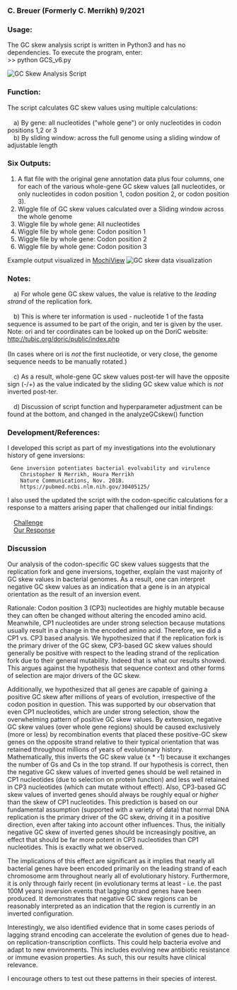 ### C. Breuer (Formerly C. Merrikh) 9/2021

### Usage:
The GC skew analysis script is written in Python3 and has no dependencies. 
To execute the program, enter:<br>
&gt;> python GCS_v6.py

![GC Skew Analysis Script](https://github.com/The1stMartian/GCskew/blob/main/Data/cmdLine.png)

### Function:
The script calculates GC skew values using multiple calculations: <br><br>
&emsp;a) By gene: all nucleotides ("whole gene") or only nucleotides in codon positions 1,2 or 3<br>
&emsp;b) By sliding window: across the full genome using a sliding window of adjustable length<br>

### Six Outputs:
         
1) A flat file with the original gene annotation data plus four columns, one for each of the various whole-gene GC skew values (all nucleotides, or only nucleotides in codon position 1, codon position 2, or codon position 3).
2) Wiggle file of GC skew values calculated over a Sliding window across the whole genome
3) Wiggle file by whole gene:  All nucleotides
4) Wiggle file by whole gene:  Codon position 1
5) Wiggle file by whole gene:  Codon position 2
6) Wiggle file by whole gene:  Codon position 3

Example output visualized in [MochiView](http://www.johnsonlab.ucsf.edu/mochi/)
![GC skew data visualization](https://github.com/The1stMartian/GCskew/blob/main/Data/Mochi1.png)

### Notes:
&emsp;a) For whole gene GC skew values, the value is relative to the <i>leading strand</i> of the replication fork.<br><br>
&emsp;b) This is where ter information is used - nucleotide 1 of the fasta sequence is assumed to be part of the origin, and ter is given
by the user. Note: ori and ter coordinates can be looked up on the DoriC website: http://tubic.org/doric/public/index.php<br><br>
(In cases where ori is <i>not</i> the first nucleotide, or very close, the genome sequence needs to be manually rotated.)<br><br>
&emsp;c) As a result, whole-gene GC skew values post-ter will have the opposite sign (-/+) as the value indicated by the sliding GC skew value which is <i>not</i> inverted post-ter.<br><br>
&emsp;d) Discussion of script function and hyperparameter adjustment can be found at the bottom, and changed in the analyzeGCskew() function<br>

### Development/References:

I developed this script as part of my investigations into the evolutionary history of gene inversions:

     Gene inversion potentiates bacterial evolvability and virulence
        Christopher N Merrikh, Houra Merrikh
        Nature Communications, Nov. 2018.
        https://pubmed.ncbi.nlm.nih.gov/30405125/

I also used the updated the script with the codon-specific calculations for a response to a matters arising paper that challenged our initial findings:<br><br>
&emsp;[Challenge](https://www.biorxiv.org/content/10.1101/2020.01.14.906818v1)<br>
&emsp;[Our Response](https://www.biorxiv.org/content/10.1101/2020.05.26.117366v2)<br>

### Discussion
Our analysis of the codon-specific GC skew values suggests that the replication fork and gene inversions, together, explain the vast majority of GC skew values in bacterial genomes. As a result, one can interpret negative GC skew values as an indication that a gene is in an atypical orientation as the result of an inversion event. 

Rationale: Codon position 3 (CP3) nucleotides are highly mutable because they can often be changed without altering the encoded amino acid. Meanwhile, CP1 nucleotides are under strong selection because mutations usually result in a change in the encoded amino acid. Therefore, we did a CP1 vs. CP3 based analysis. We hypothesized that if the  replication fork is the primary driver of the GC skew, CP3-based GC skew values should generally be positive with respect to the leading strand of the replication fork due to their general mutability. Indeed that is what our results showed. This argues against the hypothesis that sequence context and other forms of selection are major drivers of the GC skew. 

Additionally, we hypothesized that all genes are capable of gaining a positive GC skew after millions of years of evolution, irrespective of the codon position in question. This was supported by our observation that even CP1 nucleotides, which are under strong selection, show the overwhelming pattern of positive GC skew values. By extension, negative GC skew values (over whole gene regions) should be caused exclusively (more or less) by recombination events that placed these positive-GC skew genes on the opposite strand relative to their typical orientation that was retained throughout millions of years of evolutionary history. Mathematically, this inverts the GC skew value (x * -1) because it exchanges the number of Gs and Cs in the top strand. If our hypothesis is correct, then the negative GC skew values of inverted genes should be well retained in CP1 nucleotides (due to selection on protein function) and less well retained in CP3 nucleotides (which can mutate without effect). Also, CP3-based GC skew values of inverted genes should always be roughly equal or <i>higher</i> than the skew of CP1 nucleotides. This prediction is based on our fundamental assumption (supported with a variety of data) that normal DNA replication is the primary driver of the GC skew, driving it in a positive direction, even after taking into account other influences. Thus, the initially negative GC skew of inverted genes should be increasingly positive, an effect that should be far more potent in CP3 nucleotides than CP1 nucleotides. This is exactly what we observed. 

The implications of this effect are significant as it implies that nearly all bacterial genes have been encoded primarily on the leading strand of each chromosome arm throughout nearly all of evolutionary history. Furthermore, it is only through fairly recent (in evolutionary terms at least - i.e. the past 100M years) inversion events that lagging strand genes have been produced. It demonstrates that negative GC skew regions can be reasonably interpreted as an indication that the region is currently in an inverted configuration. 

Interestingly, we also identified evidence that in some cases periods of lagging strand encoding can accelerate the evolution of genes due to head-on replication-transcription conflicts. This could help bacteria evolve and adapt to new environments. This includes evolving new antibiotic resistance or immune evasion properties. As such, this our results have clinical relevance.  

I encourage others to test out these patterns in their species of interest. 